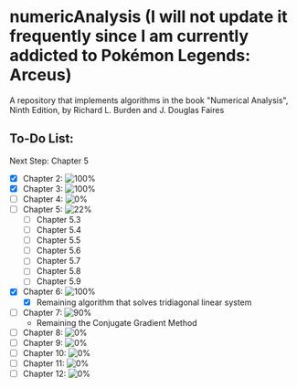 # numericAnalysis (I will not update it frequently since I am currently addicted to Pokémon Legends: Arceus)
A repository that implements algorithms in the book "Numerical Analysis", Ninth Edition, by Richard L. Burden and J. Douglas Faires

## To-Do List:
  Next Step: Chapter 5
- [x] Chapter 2: ![100%](https://progress-bar.dev/100)
- [x] Chapter 3: ![100%](https://progress-bar.dev/100)
- [ ] Chapter 4: ![0%](https://progress-bar.dev/0)
- [ ] Chapter 5: ![22%](https://progress-bar.dev/22)
  - [ ] Chapter 5.3
  - [ ] Chapter 5.4
  - [ ] Chapter 5.5
  - [ ] Chapter 5.6
  - [ ] Chapter 5.7
  - [ ] Chapter 5.8
  - [ ] Chapter 5.9
- [x] Chapter 6: ![100%](https://progress-bar.dev/100)
  - [x] Remaining algorithm that solves tridiagonal linear system
- [ ] Chapter 7: ![90%](https://progress-bar.dev/90)
  - Remaining the Conjugate Gradient Method
- [ ] Chapter 8: ![0%](https://progress-bar.dev/0)
- [ ] Chapter 9: ![0%](https://progress-bar.dev/0)
- [ ] Chapter 10: ![0%](https://progress-bar.dev/0)
- [ ] Chapter 11: ![0%](https://progress-bar.dev/0)
- [ ] Chapter 12: ![0%](https://progress-bar.dev/0)
